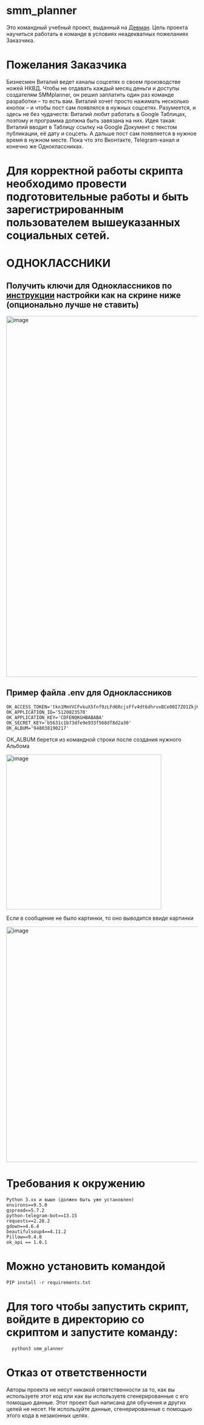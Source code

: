# smm_planner
Это командный учебный проект, выданный на [Девман](https://dvmn.org/). Цель проекта научиться работать в команде в условиях неадекватных пожеланиях Заказчика.

# Пожелания Заказчика
Бизнесмен Виталий ведет каналы  соцсетях о своем производстве ножей НКВД. Чтобы не отдавать каждый месяц деньги и доступы создателям SMMplanner, он решил заплатить один раз команде разработки – то есть вам. Виталий хочет просто нажимать несколько кнопок – и чтобы пост сам появлялся в нужных соцсетях. 
Разумеется, и здесь не без чудачеств: Виталий любит работать в Google Таблицах, поэтому и программа должна быть завязана на них.
Идея такая: Виталий вводит в Таблицу ссылку на Google Документ с текстом публикации, её дату и соцсеть. А дальше пост сам появляется в нужное время в нужном месте.
Пока что это Вконтакте, Telegram-канал и конечно же Одноклассниках.  

# Для корректной работы скрипта необходимо провести подготовительные работы и быть зарегистрированным пользователем вышеуказанных социальных сетей. 

# ОДНОКЛАССНИКИ
## Получить ключи для Одноклассников по [инструкции](https://apiok.ru/dev/app/create) настройки как на скрине ниже (опционально лучше не ставить)

<img width="950" alt="image" src="https://user-images.githubusercontent.com/55636018/225688509-eab4e7ea-bdd3-4331-927f-49aaedfb65c5.png">


## Пример файла .env для Одноклассников

```
OK_ACCESS_TOKEN='tkn1MmVVCFvkuX5fnf9zLFd6RcjsFfv4dt6dhrvxBCe00I7ZO1ZkjK'
OK_APPLICATION_ID='5120823570'
OK_APPLICATION_KEY='CDFENQKGHBABABA'
OK_SECRET_KEY='b5631c1b73dfe9e933f568df8d2a30'
OK_ALBUM='948038190217'
```

OK_ALBUM берется из командной строки после создания нужного Альбома

<img width="408" alt="image" src="https://user-images.githubusercontent.com/55636018/225689782-f46ddfe9-9829-4028-b24b-cae74c35b749.png">

Если в сообщение не было картинки, то оно выводится ввиде картинки

<img width="620" alt="image" src="https://user-images.githubusercontent.com/55636018/225830469-db80672e-1139-4f0b-9f35-cb844c8b5bda.png">


# Требования к окружению
```
Python 3.xx и выше (должен быть уже установлен)
environs==9.5.0
gspread==5.7.2
python-telegram-bot==13.15
requests==2.28.2
gdown==4.6.4
beautifulsoup4==4.11.2
Pillow==9.4.0
ok_api == 1.0.1

```
# Можно установить командой  
``` 
PIP install -r requirements.txt
```

# Для того чтобы запустить скрипт, войдите в директорию со скриптом и запустите команду:
```
  python3 smm_planner

```

# Отказ от ответственности
Авторы проекта не несут никакой ответственности за то, как вы используете этот код или как вы используете сгенерированные с его помощью данные. Этот проект был написана для обучения и других целей не несет. Не используйте данные, сгенерированные с помощью этого кода в незаконных целях.
